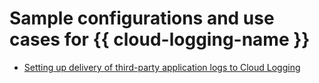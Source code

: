 # Sample configurations and use cases for {{ cloud-logging-name }}

* [Setting up delivery of third-party application logs to Cloud Logging](sending-logs-from-third-party-libraries-and-apps.md)